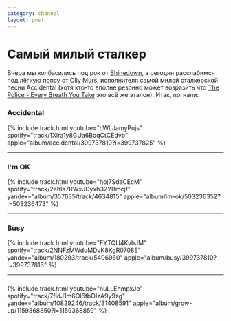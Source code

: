 ```yaml
---
category: channel
layout: post
---
```

# Самый милый сталкер

Вчера мы колбасились под рок от [Shinedown](/channel/2020/10/17/shinedown/), а сегодня расслабимся под лёгкую попсу от Olly Murs,
исполнителя самой милой сталкерской песни Accidental (хотя кто-то вполне резонно может возразить что
[The Police - Every Breath You Take](https://www.youtube.com/watch?v=OMOGaugKpzs) это всё же эталон). Итак, погнали:

### Accidental
{% include track.html
youtube="cWLJamyPujs"
spotify="track/1Xira1y8GUa6BoqCtCEdvb"
apple="album/accidental/399737810?i=399737825"
%}

<hr>

### I'm OK
{% include track.html
youtube="hoj7SdaCEcM"
spotify="track/2ehIa7RWxJDyxh32YBmcjf"
yandex="album/357635/track/4634815"
apple="album/im-ok/503236352?i=503236473"
%}

<hr>

### Busy
{% include track.html
youtube="FYTQU4KvhJM"
spotify="track/2NNFzMWduMDvK8KgR0708E"
yandex="album/180293/track/5406960"
apple="album/busy/399737810?i=399737816"
%}

<hr>

### 
{% include track.html
youtube="nuLLEhmpxJo"
spotify="track/7fldJ1m6Ol6tbOIzA9y9zg"
yandex="album/10829246/track/31408591"
apple="album/grow-up/1159368850?i=1159368859"
%}
